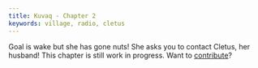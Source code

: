 ```yaml
---
title: Kuvaq - Chapter 2
keywords: village, radio, cletus
---
```

Goal is wake but she has gone nuts! She asks you to contact Cletus, her husband!
This chapter is still work in progress. Want to [contribute](https://github.com/nice-game-hints/deponia)?

